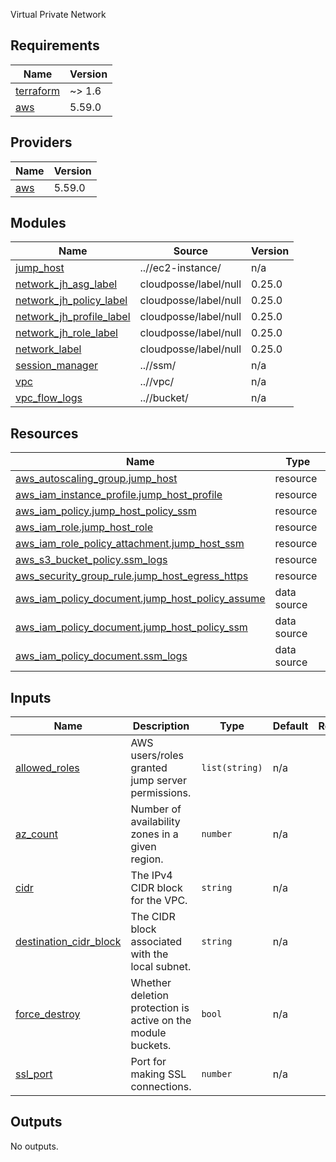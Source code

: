Virtual Private Network

<!-- BEGIN_TF_DOCS -->
## Requirements

| Name | Version |
|------|---------|
| <a name="requirement_terraform"></a> [terraform](#requirement\_terraform) | ~> 1.6 |
| <a name="requirement_aws"></a> [aws](#requirement\_aws) | 5.59.0 |

## Providers

| Name | Version |
|------|---------|
| <a name="provider_aws"></a> [aws](#provider\_aws) | 5.59.0 |

## Modules

| Name | Source | Version |
|------|--------|---------|
| <a name="module_jump_host"></a> [jump\_host](#module\_jump\_host) | ..//ec2-instance/ | n/a |
| <a name="module_network_jh_asg_label"></a> [network\_jh\_asg\_label](#module\_network\_jh\_asg\_label) | cloudposse/label/null | 0.25.0 |
| <a name="module_network_jh_policy_label"></a> [network\_jh\_policy\_label](#module\_network\_jh\_policy\_label) | cloudposse/label/null | 0.25.0 |
| <a name="module_network_jh_profile_label"></a> [network\_jh\_profile\_label](#module\_network\_jh\_profile\_label) | cloudposse/label/null | 0.25.0 |
| <a name="module_network_jh_role_label"></a> [network\_jh\_role\_label](#module\_network\_jh\_role\_label) | cloudposse/label/null | 0.25.0 |
| <a name="module_network_label"></a> [network\_label](#module\_network\_label) | cloudposse/label/null | 0.25.0 |
| <a name="module_session_manager"></a> [session\_manager](#module\_session\_manager) | ..//ssm/ | n/a |
| <a name="module_vpc"></a> [vpc](#module\_vpc) | ..//vpc/ | n/a |
| <a name="module_vpc_flow_logs"></a> [vpc\_flow\_logs](#module\_vpc\_flow\_logs) | ..//bucket/ | n/a |

## Resources

| Name | Type |
|------|------|
| [aws_autoscaling_group.jump_host](https://registry.terraform.io/providers/hashicorp/aws/5.59.0/docs/resources/autoscaling_group) | resource |
| [aws_iam_instance_profile.jump_host_profile](https://registry.terraform.io/providers/hashicorp/aws/5.59.0/docs/resources/iam_instance_profile) | resource |
| [aws_iam_policy.jump_host_policy_ssm](https://registry.terraform.io/providers/hashicorp/aws/5.59.0/docs/resources/iam_policy) | resource |
| [aws_iam_role.jump_host_role](https://registry.terraform.io/providers/hashicorp/aws/5.59.0/docs/resources/iam_role) | resource |
| [aws_iam_role_policy_attachment.jump_host_ssm](https://registry.terraform.io/providers/hashicorp/aws/5.59.0/docs/resources/iam_role_policy_attachment) | resource |
| [aws_s3_bucket_policy.ssm_logs](https://registry.terraform.io/providers/hashicorp/aws/5.59.0/docs/resources/s3_bucket_policy) | resource |
| [aws_security_group_rule.jump_host_egress_https](https://registry.terraform.io/providers/hashicorp/aws/5.59.0/docs/resources/security_group_rule) | resource |
| [aws_iam_policy_document.jump_host_policy_assume](https://registry.terraform.io/providers/hashicorp/aws/5.59.0/docs/data-sources/iam_policy_document) | data source |
| [aws_iam_policy_document.jump_host_policy_ssm](https://registry.terraform.io/providers/hashicorp/aws/5.59.0/docs/data-sources/iam_policy_document) | data source |
| [aws_iam_policy_document.ssm_logs](https://registry.terraform.io/providers/hashicorp/aws/5.59.0/docs/data-sources/iam_policy_document) | data source |

## Inputs

| Name | Description | Type | Default | Required |
|------|-------------|------|---------|:--------:|
| <a name="input_allowed_roles"></a> [allowed\_roles](#input\_allowed\_roles) | AWS users/roles granted jump server permissions. | `list(string)` | n/a | yes |
| <a name="input_az_count"></a> [az\_count](#input\_az\_count) | Number of availability zones in a given region. | `number` | n/a | yes |
| <a name="input_cidr"></a> [cidr](#input\_cidr) | The IPv4 CIDR block for the VPC. | `string` | n/a | yes |
| <a name="input_destination_cidr_block"></a> [destination\_cidr\_block](#input\_destination\_cidr\_block) | The CIDR block associated with the local subnet. | `string` | n/a | yes |
| <a name="input_force_destroy"></a> [force\_destroy](#input\_force\_destroy) | Whether deletion protection is active on the module buckets. | `bool` | n/a | yes |
| <a name="input_ssl_port"></a> [ssl\_port](#input\_ssl\_port) | Port for making SSL connections. | `number` | n/a | yes |

## Outputs

No outputs.
<!-- END_TF_DOCS -->